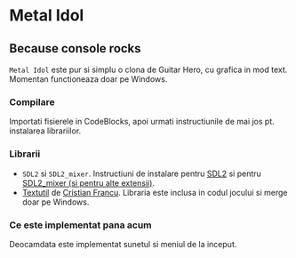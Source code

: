 # Metal Idol
## Because console rocks

`Metal Idol` este pur si simplu o clona de Guitar Hero, cu grafica in mod text. Momentan functioneaza doar pe Windows.

### Compilare

Importati fisierele in CodeBlocks, apoi urmati instructiunile de mai jos pt. instalarea librariilor.

### Librarii

* `SDL2` si `SDL2_mixer`. Instructiuni de instalare pentru [SDL2](http://lazyfoo.net/tutorials/SDL/01_hello_SDL/windows/codeblocks/index.php) si pentru [SDL2_mixer (si pentru alte extensii)](http://lazyfoo.net/tutorials/SDL/06_extension_libraries_and_loading_other_image_formats/windows/codeblocks/index.php).
* [Textutil](http://algopedia.ro/wiki/images/2/2c/Textutil.zip) de [Cristian Francu](http://cristian.francu.com). Libraria este inclusa in codul jocului si merge doar pe Windows.

### Ce este implementat pana acum

Deocamdata este implementat sunetul si meniul de la inceput.
